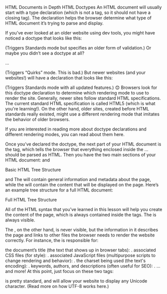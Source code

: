 HTML Documents in Depth
HTML Doctypes
An HTML document will usually start with a type declaration (which is not a tag, so it should not have a closing tag). The declaration helps the browser determine what type of HTML document it’s trying to parse and display.

If you’ve ever looked at an older website using dev tools, you might have noticed a doctype that looks like this:

<!DOCTYPE HTML PUBLIC "-//W3C//DTD HTML 4.01//EN" "http://www.w3.org/TR/html4/strict.dtd">

(Triggers Standards mode but specifies an older form of validation.)
Or maybe you didn’t see a doctype at all?

<html>
	… 
</html>

(Triggers “Quirks” mode. This is bad.)
But newer websites (and your websites!) will have a declaration that looks like this:

<!DOCTYPE html>

(Triggers Standards mode with all updated features.) 😊
Browsers look for this doctype declaration to determine which rendering mode to use to render the site. Generally, newer sites follow standard HTML specifications. The current standard HTML specification is called HTML5 (which is what you're learning!). On the other hand, older sites, created before HTML standards really existed, might use a different rendering mode that imitates the behavior of older browsers.

If you are interested in reading more about doctype declarations and different rendering modes, you can read about them here.

Once you’ve declared the doctype, the next part of your HTML document is the <html> tag, which tells the browser that everything enclosed inside the <html> ... </html> should be parsed as HTML. Then you have the two main sections of your HTML document: <head> and <body>


Basic HTML Tree Structure

<head> and <body>
The <head> will contain general information and metadata about the page, while the <body> will contain the content that will be displayed on the page. Here’s an example tree structure for a full HTML document:


Full HTML Tree Structure

All of the HTML syntax that you’ve learned in this lesson will help you create the content of the page, which is always contained inside the <body> tags. The <body> is always visible.

The <head>, on the other hand, is never visible, but the information in it describes the page and links to other files the browser needs to render the website correctly. For instance, the <head> is responsible for:

the document’s title (the text that shows up in browser tabs): <title>About Me</title>.
associated CSS files (for style): <link rel="stylesheet" type="text/css" href="style.css">.
associated JavaScript files (multipurpose scripts to change rendering and behavior): <script src="animations.js"></script>.
the charset being used (the text's encoding): <meta charset="utf-8">.
keywords, authors, and descriptions (often useful for SEO): <meta name="description" content="This is what my website is all about!">.
… and more!
At this point, just focus on these two tags:

<title>About Me</title>
<meta charset="utf-8">
<meta charset="utf-8"> is pretty standard, and will allow your website to display any Unicode character. (Read more on how UTF-8 works here.) <title> will define the title of the document and will be displayed in the tab of the browser window when a user visits the page.


Full HTML Template

HTML Validators
This might seem like a lot to remember, but thankfully, there are tools out there to help you. Much like how the Udacity Feedback Extension tells you when you've met all the requirements for a particular project, HTML validators analyze your website and verify that you're writing valid HTML.
